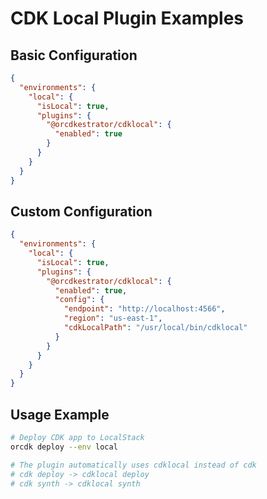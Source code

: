 # CDK Local Plugin Examples

## Basic Configuration

```json
{
  "environments": {
    "local": {
      "isLocal": true,
      "plugins": {
        "@orcdkestrator/cdklocal": {
          "enabled": true
        }
      }
    }
  }
}
```

## Custom Configuration

```json
{
  "environments": {
    "local": {
      "isLocal": true,
      "plugins": {
        "@orcdkestrator/cdklocal": {
          "enabled": true,
          "config": {
            "endpoint": "http://localhost:4566",
            "region": "us-east-1",
            "cdkLocalPath": "/usr/local/bin/cdklocal"
          }
        }
      }
    }
  }
}
```

## Usage Example

```bash
# Deploy CDK app to LocalStack
orcdk deploy --env local

# The plugin automatically uses cdklocal instead of cdk
# cdk deploy -> cdklocal deploy
# cdk synth -> cdklocal synth
```
